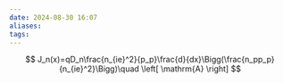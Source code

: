 ```yaml
---
date: 2024-08-30 16:07
aliases: 
tags: 
---
```

$$
J_n(x)=qD_n\frac{n_{ie}^2}{p_p}\frac{d}{dx}\Bigg(\frac{n_pp_p}{n_{ie}^2}\Bigg)\quad \left[ \mathrm{A} \right]
$$
